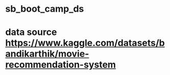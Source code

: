 # sb_boot_camp_ds
# data source https://www.kaggle.com/datasets/bandikarthik/movie-recommendation-system

